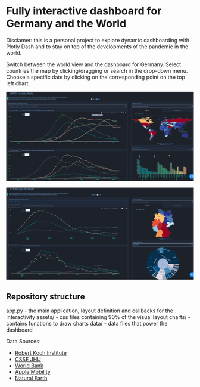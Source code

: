 # Fully interactive dashboard for Germany and the World
Disclamer: this is a personal project to explore dynamic dashboarding with Plotly Dash and to stay on top of the developments of the pandemic in the world.

Switch between the world view and the dashboard for Germany.
Select countries the map by clicking/dragging or search in the drop-down menu.
Choose a specific date by clicking on the corresponding point on the top left chart.

![Main view](images/dashboard.png)

![Boxplot view](images/dashboard2.png)

## Repository structure
app.py - the main application, layout definition and callbacks for the interactivity
assets/ - css files containing 90% of the visual layout 
charts/ - contains functions to draw charts
data/ - data files that power the dashboard

Data Sources:
* <a href='https://www.rki.de/'>Robert Koch Institute</a><br>
* <a href='https://github.com/CSSEGISandData/COVID-19'>CSSE JHU</a>
* <a href='https://data.worldbank.org/'>World Bank</a>
* <a href='https://www.apple.com/covid19/mobility'>Apple Mobility</a><br>
* <a href='https://www.naturalearthdata.com/'>Natural Earth</a><br>
